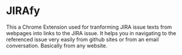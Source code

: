 # JIRAfy

This a Chrome Extension used for tranforming JIRA issue texts from webpages into links to the JIRA issue. It helps you in navigating to the referenced issue very easily from github sites or from an email conversation. Basically from any website.

